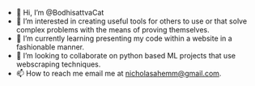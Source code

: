 - 👋 Hi, I’m @BodhisattvaCat
- 👀 I’m interested in creating useful tools for others to use or that solve complex problems with the means of proving themselves.
- 🌱 I’m currently learning presenting my code within a website in a fashionable manner.
- 💞️ I’m looking to collaborate on python based ML projects that use webscraping techniques.
- 📫 How to reach me email me at nicholasahemm@gmail.com.

<!---
BodhisattvaCat/BodhisattvaCat is a ✨ special ✨ repository because its `README.md` (this file) appears on your GitHub profile.
You can click the Preview link to take a look at your changes.
--->
